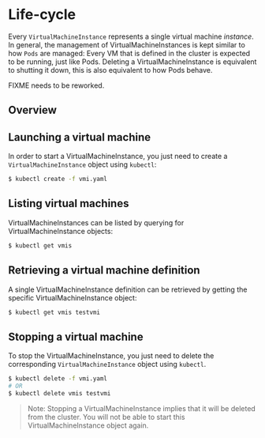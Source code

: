# Life-cycle

Every `VirtualMachineInstance` represents a single virtual machine _instance_.
In general, the management of VirtualMachineInstances is kept similar to how `Pods` are managed: Every VM that is defined in the cluster is expected to be running, just like Pods.
Deleting a VirtualMachineInstance is equivalent to shutting it down, this is also equivalent to how Pods behave.

FIXME needs to be reworked.

## Overview

## Launching a virtual machine

In order to start a VirtualMachineInstance, you just need to create a `VirtualMachineInstance` object using `kubectl`:

```bash
$ kubectl create -f vmi.yaml
```

## Listing virtual machines

VirtualMachineInstances can be listed by querying for VirtualMachineInstance objects:

```bash
$ kubectl get vmis
```

## Retrieving a virtual machine definition

A single VirtualMachineInstance definition can be retrieved by getting the specific VirtualMachineInstance object:

```bash
$ kubectl get vmis testvmi
```

## Stopping a virtual machine

To stop the VirtualMachineInstance, you just need to delete the corresponding `VirtualMachineInstance` object using `kubectl`.

```bash
$ kubectl delete -f vmi.yaml
# OR
$ kubectl delete vmis testvmi
```

> Note: Stopping a VirtualMachineInstance implies that it will be deleted from the cluster. You will not be able to start this VirtualMachineInstance object again.
